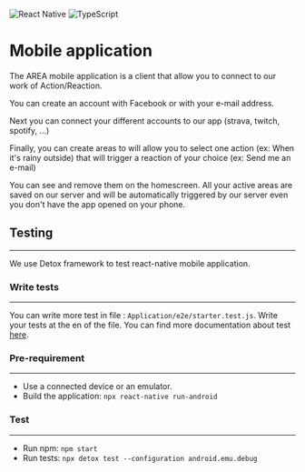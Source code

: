 ![React Native](https://img.shields.io/badge/react_native-%2320232a.svg?style=for-the-badge&logo=react&logoColor=%2361DAFB)
![TypeScript](https://img.shields.io/badge/typescript-%23007ACC.svg?style=for-the-badge&logo=typescript&logoColor=white)

# Mobile application

The AREA mobile application is a client that allow you to connect to our work of Action/Reaction.

You can create an account with Facebook or with your e-mail address.

Next you can connect your different accounts to our app (strava, twitch, spotify, ...)

Finally, you can create areas to will allow you to select one action (ex: When it's rainy outside) that will trigger a reaction of your choice (ex: Send me an e-mail)

You can see and remove them on the homescreen. All your active areas are saved on our server and will be automatically triggered by our server even you don't have the app opened on your phone.

## Testing

---

We use Detox framework to test react-native mobile application.

### Write tests

---

You can write more test in file : `Application/e2e/starter.test.js`. Write your tests at the en of the file. You can find more documentation about test [here](https://wix.github.io/Detox/docs/introduction/getting-started/).

### Pre-requirement

---

- Use a connected device or an emulator.
- Build the application: `npx react-native run-android`

### Test

---

- Run npm: `npm start`
- Run tests: `npx detox test --configuration android.emu.debug`
